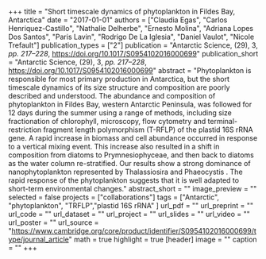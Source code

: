 +++
title = "Short timescale dynamics of phytoplankton in Fildes Bay, Antarctica"
date = "2017-01-01"
authors = ["Claudia Egas", "Carlos Henriquez-Castillo", "Nathalie Delherbe", "Ernesto Molina", "Adriana Lopes Dos Santos", "Paris Lavin", "Rodrigo De La Iglesia", "Daniel Vaulot", "Nicole Trefault"]
publication_types = ["2"]
publication = "Antarctic Science, (29), 3, _pp. 217–228_, https://doi.org/10.1017/S0954102016000699"
publication_short = "Antarctic Science, (29), 3, _pp. 217–228_, https://doi.org/10.1017/S0954102016000699"
abstract = "Phytoplankton is responsible for most primary production in Antarctica, but the short timescale dynamics of its size structure and composition are poorly described and understood. The abundance and composition of phytoplankton in Fildes Bay, western Antarctic Peninsula, was followed for 12 days during the summer using a range of methods, including size fractionation of chlorophyll, microscopy, flow cytometry and terminal-restriction fragment length polymorphism (T-RFLP) of the plastid 16S rRNA gene. A rapid increase in biomass and cell abundance occurred in response to a vertical mixing event. This increase also resulted in a shift in composition from diatoms to Prymnesiophyceae, and then back to diatoms as the water column re-stratified. Our results show a strong dominance of nanophytoplankton represented by Thalassiosira and Phaeocystis . The rapid response of the phytoplankton suggests that it is well adapted to short-term environmental changes."
abstract_short = ""
image_preview = ""
selected = false
projects = ["collaborations"]
tags = ["Antarctic", "phytoplankton", "TRFLP","plastid 16S rRNA" ]
url_pdf = ""
url_preprint = ""
url_code = ""
url_dataset = ""
url_project = ""
url_slides = ""
url_video = ""
url_poster = ""
url_source = "https://www.cambridge.org/core/product/identifier/S0954102016000699/type/journal_article"
math = true
highlight = true
[header]
image = ""
caption = ""
+++
